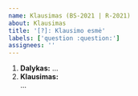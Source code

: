 ```yaml
---
name: Klausimas (BS-2021 | R-2021)
about: Klausimas
title: '[?]: Klausimo esmė'
labels: ['question :question:']
assignees: ''
---
```


<!-- Pavadinime po `[?]: ` įrašykite klausimo esmę  -->


<!--
  Laukelyje „Dalykas“ įrašyti trumpąjį dalyko pavadinimą:
     - BS-2021, jei jūsų klausomas kursas yra „Biostatistika“;
     - R-2021,  jei jūsų klausomas kursas yra „Įvadas į duomenų analizę programa R (R-2021)“ 
-->

1. **Dalykas:** ... <!-- Įrašyti vieną: BS-2021 arba R-2021 -->
2. **Klausimas:**  
... 
<!-- Vietoje daugtaškio (...) įrašykite klausimą -->


